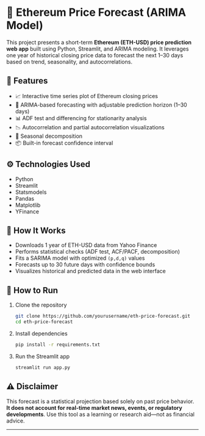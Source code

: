 # 🧠 Ethereum Price Forecast (ARIMA Model)

This project presents a short-term **Ethereum (ETH-USD) price prediction web app** built using Python, Streamlit, and ARIMA modeling. It leverages one year of historical closing price data to forecast the next 1–30 days based on trend, seasonality, and autocorrelations.

## 📌 Features

* 📈 Interactive time series plot of Ethereum closing prices
* 🔮 ARIMA-based forecasting with adjustable prediction horizon (1–30 days)
* 📊 ADF test and differencing for stationarity analysis
* 📉 Autocorrelation and partial autocorrelation visualizations
* 🔁 Seasonal decomposition
* 📦 Built-in forecast confidence interval

## ⚙️ Technologies Used

* Python
* Streamlit
* Statsmodels
* Pandas
* Matplotlib
* YFinance

## 📡 How It Works

* Downloads 1 year of ETH-USD data from Yahoo Finance
* Performs statistical checks (ADF test, ACF/PACF, decomposition)
* Fits a SARIMA model with optimized `(p,d,q)` values
* Forecasts up to 30 future days with confidence bounds
* Visualizes historical and predicted data in the web interface

## 📂 How to Run

1. Clone the repository

   ```bash
   git clone https://github.com/yourusername/eth-price-forecast.git
   cd eth-price-forecast
   ```

2. Install dependencies

   ```bash
   pip install -r requirements.txt
   ```

3. Run the Streamlit app

   ```bash
   streamlit run app.py
   ```

## ⚠️ Disclaimer

This forecast is a statistical projection based solely on past price behavior. **It does not account for real-time market news, events, or regulatory developments**. Use this tool as a learning or research aid—not as financial advice.

---
